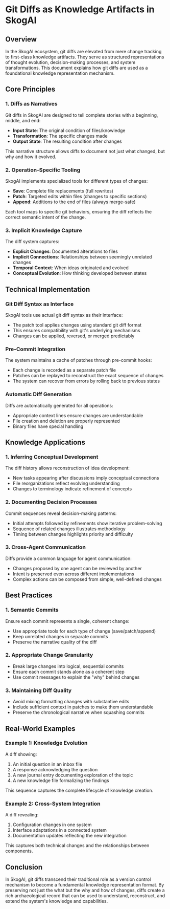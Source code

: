 # Git Diffs as Knowledge Artifacts in SkogAI

## Overview

In the SkogAI ecosystem, git diffs are elevated from mere change tracking to first-class knowledge artifacts. They serve as structured representations of thought evolution, decision-making processes, and system transformations. This document explains how git diffs are used as a foundational knowledge representation mechanism.

## Core Principles

### 1. Diffs as Narratives

Git diffs in SkogAI are designed to tell complete stories with a beginning, middle, and end:
- **Input State**: The original condition of files/knowledge
- **Transformation**: The specific changes made
- **Output State**: The resulting condition after changes

This narrative structure allows diffs to document not just what changed, but why and how it evolved.

### 2. Operation-Specific Tooling

SkogAI implements specialized tools for different types of changes:
- **Save**: Complete file replacements (full rewrites)
- **Patch**: Targeted edits within files (changes to specific sections)
- **Append**: Additions to the end of files (always merge-safe)

Each tool maps to specific git behaviors, ensuring the diff reflects the correct semantic intent of the change.

### 3. Implicit Knowledge Capture

The diff system captures:
- **Explicit Changes**: Documented alterations to files
- **Implicit Connections**: Relationships between seemingly unrelated changes
- **Temporal Context**: When ideas originated and evolved
- **Conceptual Evolution**: How thinking developed between states

## Technical Implementation

### Git Diff Syntax as Interface

SkogAI tools use actual git diff syntax as their interface:
- The patch tool applies changes using standard git diff format
- This ensures compatibility with git's underlying mechanisms
- Changes can be applied, reversed, or merged predictably

### Pre-Commit Integration

The system maintains a cache of patches through pre-commit hooks:
- Each change is recorded as a separate patch file
- Patches can be replayed to reconstruct the exact sequence of changes
- The system can recover from errors by rolling back to previous states

### Automatic Diff Generation

Diffs are automatically generated for all operations:
- Appropriate context lines ensure changes are understandable
- File creation and deletion are properly represented
- Binary files have special handling

## Knowledge Applications

### 1. Inferring Conceptual Development

The diff history allows reconstruction of idea development:
- New tasks appearing after discussions imply conceptual connections
- File reorganizations reflect evolving understanding
- Changes to terminology indicate refinement of concepts

### 2. Documenting Decision Processes

Commit sequences reveal decision-making patterns:
- Initial attempts followed by refinements show iterative problem-solving
- Sequence of related changes illustrates methodology
- Timing between changes highlights priority and difficulty

### 3. Cross-Agent Communication

Diffs provide a common language for agent communication:
- Changes proposed by one agent can be reviewed by another
- Intent is preserved even across different implementations
- Complex actions can be composed from simple, well-defined changes

## Best Practices

### 1. Semantic Commits

Ensure each commit represents a single, coherent change:
- Use appropriate tools for each type of change (save/patch/append)
- Keep unrelated changes in separate commits
- Preserve the narrative quality of the diff

### 2. Appropriate Change Granularity

- Break large changes into logical, sequential commits
- Ensure each commit stands alone as a coherent step
- Use commit messages to explain the "why" behind changes

### 3. Maintaining Diff Quality

- Avoid mixing formatting changes with substantive edits
- Include sufficient context in patches to make them understandable
- Preserve the chronological narrative when squashing commits

## Real-World Examples

### Example 1: Knowledge Evolution

A diff showing:
1. An initial question in an inbox file
2. A response acknowledging the question
3. A new journal entry documenting exploration of the topic
4. A new knowledge file formalizing the findings

This sequence captures the complete lifecycle of knowledge creation.

### Example 2: Cross-System Integration

A diff revealing:
1. Configuration changes in one system
2. Interface adaptations in a connected system
3. Documentation updates reflecting the new integration

This captures both technical changes and the relationships between components.

## Conclusion

In SkogAI, git diffs transcend their traditional role as a version control mechanism to become a fundamental knowledge representation format. By preserving not just the what but the why and how of changes, diffs create a rich archaeological record that can be used to understand, reconstruct, and extend the system's knowledge and capabilities.
